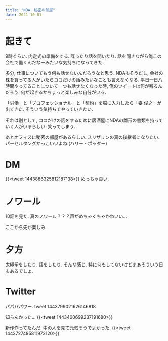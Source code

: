 ```yaml
---
title: "NDA・秘密の部屋"
date: 2021-10-01
---
```


# 起きて
9時ぐらい. 内定式の準備をする. 喋ったり話を聞いたり. 話を聞きながら俺この会社で働くんだなーみたいな気持ちになってきた.

多分, 仕事についてもう何も話せないんだろうなと思う. NDAもそうだし, 会社の株を買ってる人がいたらココだけの話みたいなことも言えなくなる. 平日一日八時間やってることについて一つも話せなくなった時, 俺のツイートは何が残るんだろう. 何が起きるかちょっと楽しみな自分がいる.

「労働」と「プロフェッショナル」と「契約」を脳に入力したら「姿 俊之」が出てきた. そういう気持ちでやっていきたい.

それは別として, ココだけの話をするために居酒屋にNDAの雛形の書類を持っていく人がいるらしい. 笑ってしまう.

あとオフィスに秘密の部屋があるらしい. スリザリンの真の後継者になりたい. パーセルタングかっこいいよね.(ハリー・ポッター)

# DM
{{<tweet 1443886325812187138>}}
めっちゃ良い. 

# ノワール
10話を見た. 真のノワール？？？声がめちゃくちゃかわいい...

ここから先が楽しみ.
# 夕方
太極拳をしたり. 話をしたり. そんな感じ. 特に何もしてないけどまぁそういう日もあるでしょ.

# Twitter
パパパパワー.
tweet 1443799021626146818

知らんかった...
{{<tweet 1443400699237191680>}}

新作作ってたんだ. 中の人を見て元気そうでよかった.
{{<tweet 1443727495811973120>}}
